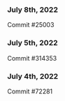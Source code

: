 ### July 8th, 2022

Commit #25003

### July 5th, 2022

Commit #314353


### July 4th, 2022

Commit #72281
